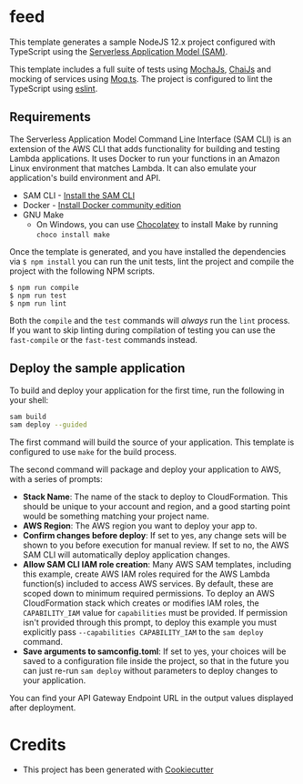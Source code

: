 # feed

This template generates a sample NodeJS 12.x project configured with TypeScript using the [Serverless Application Model (SAM)](https://github.com/awslabs/serverless-application-model).

This template includes a full suite of tests using [MochaJs](https://mochajs.org/), [ChaiJs](https://www.chaijs.com/) and mocking of services using [Moq.ts](https://github.com/dvabuzyarov/moq.ts). The project is configured to lint the TypeScript using [eslint](https://eslint.org/).

## Requirements

The Serverless Application Model Command Line Interface (SAM CLI) is an extension of the AWS CLI that adds functionality for building and testing Lambda applications. It uses Docker to run your functions in an Amazon Linux environment that matches Lambda. It can also emulate your application's build environment and API.

* SAM CLI - [Install the SAM CLI](https://docs.aws.amazon.com/serverless-application-model/latest/developerguide/serverless-sam-cli-install.html)
* Docker - [Install Docker community edition](https://hub.docker.com/search/?type=edition&offering=community)
* GNU Make
    * On Windows, you can use [Chocolatey](https://chocolatey.org/) to install Make by running `choco install make`

Once the template is generated, and you have installed the dependencies via `$ npm install` you can run the unit tests, lint the project and compile the project with the following NPM scripts.

```
$ npm run compile
$ npm run test
$ npm run lint
```

Both the `compile` and the `test` commands will _always_ run the `lint` process. If you want to skip linting during compilation of testing you can use the `fast-compile` or the `fast-test` commands instead.

## Deploy the sample application

To build and deploy your application for the first time, run the following in your shell:

```bash
sam build
sam deploy --guided
```

The first command will build the source of your application. This template is configured to use `make` for the build process.

The second command will package and deploy your application to AWS, with a series of prompts:

* **Stack Name**: The name of the stack to deploy to CloudFormation. This should be unique to your account and region, and a good starting point would be something matching your project name.
* **AWS Region**: The AWS region you want to deploy your app to.
* **Confirm changes before deploy**: If set to yes, any change sets will be shown to you before execution for manual review. If set to no, the AWS SAM CLI will automatically deploy application changes.
* **Allow SAM CLI IAM role creation**: Many AWS SAM templates, including this example, create AWS IAM roles required for the AWS Lambda function(s) included to access AWS services. By default, these are scoped down to minimum required permissions. To deploy an AWS CloudFormation stack which creates or modifies IAM roles, the `CAPABILITY_IAM` value for `capabilities` must be provided. If permission isn't provided through this prompt, to deploy this example you must explicitly pass `--capabilities CAPABILITY_IAM` to the `sam deploy` command.
* **Save arguments to samconfig.toml**: If set to yes, your choices will be saved to a configuration file inside the project, so that in the future you can just re-run `sam deploy` without parameters to deploy changes to your application.

You can find your API Gateway Endpoint URL in the output values displayed after deployment.

# Credits

* This project has been generated with [Cookiecutter](https://github.com/audreyr/cookiecutter)
